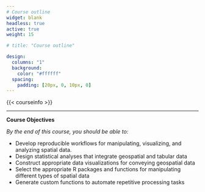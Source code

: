 ```yaml
---
# Course outline
widget: blank
headless: true
active: true
weight: 15

# title: "Course outline"

design:
  columns: "1"
  background:
    color: "#ffffff"
  spacing:
    padding: [20px, 0, 10px, 0]
---
```


{{< courseinfo >}}

---
**Course Objectives**


*By the end of this course, you should be able to:*
* Develop reproducible workflows for manipulating, visualizing, and analyzing spatial data.
* Design statistical analyses that integrate geospatial and tabular data  
* Construct appropriate data visualizations for conveying geospatial data
* Select the appropriate R packages and functions for manipulating different types of spatial data
* Generate custom functions to automate repetitive processing tasks

